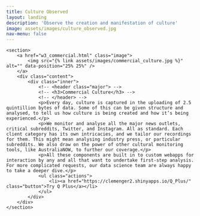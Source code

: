 ```yaml
---
title: Culture Observed
layout: landing
description: 'Observe the creation and manifestation of culture'
image: assets/images/culture_observed.jpg
nav-menu: false
---
```


<!-- Main -->
<div id="main">

<!-- One -->

<!-- Two -->
<section id="two" class="spotlights">

	<section>
		<a href="w3_commercial.html" class="image">
			<img src="{% link assets/images/commercial_culture.jpg %}" alt="" data-position="25% 25%" />
		</a>
		<div class="content">
			<div class="inner">
				<!-- <header class="major"> -->
				<!-- <h3>Commercial Culture</h3> -->
				<!-- </header> -->
				<p>Every day, culture is captured in the uploading of 2.5 quintillion bytes of data. Some of this can be given structure and analysed, to tell us how culture is being created and how it’s being experienced.</p>
				<p>We monitor and analyse all the major news outlets, critical subreddits, Twitter, and Instagram. All as standard. Each client category has its own intricacies, and we tailor our recordings for them. This might mean analysing industry press, or particular subreddits. We also draw on the power of other cultural monitoring tools, like AustraliaNOW, to further our coverage.</p>
				<p>All these components are built in to custom webapps for interaction by any and all that want to undertake first-step analysis. For more complicated requests, our data science team are always happy to take a deeper dive.</p>
				<ul class="actions">
					<li><a href="https://clemenger2.shinyapps.io/Q_Plus/" class="button">Try Q Plus</a></li>
				</ul>
			</div>
		</div>
	</section>
</section>


</div>
